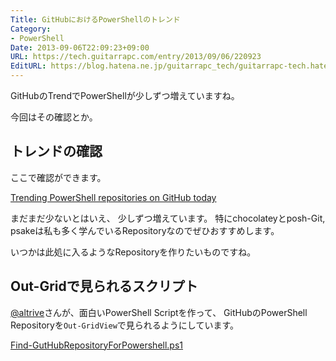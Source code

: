 ```yaml
---
Title: GitHubにおけるPowerShellのトレンド
Category:
- PowerShell
Date: 2013-09-06T22:09:23+09:00
URL: https://tech.guitarrapc.com/entry/2013/09/06/220923
EditURL: https://blog.hatena.ne.jp/guitarrapc_tech/guitarrapc-tech.hatenablog.com/atom/entry/6802418398340967694
---
```



GitHubのTrendでPowerShellが少しずつ増えていますね。

今回はその確認とか。

## トレンドの確認

ここで確認ができます。

[Trending PowerShell repositories on GitHub today](https://github.com/trending?l=powershell)

まだまだ少ないとはいえ、 少しずつ増えています。
特にchocolateyとposh-Git, psakeは私も多く学んでいるRepositoryなのでぜひおすすめします。

いつかは此処に入るようなRepositoryを作りたいものですね。

## Out-Gridで見られるスクリプト

[@altrive](https://gist.github.com/altrive)さんが、面白いPowerShell Scriptを作って、 GitHubのPowerShell Repositoryを`Out-GridView`で見られるようにしています。

[Find-GutHubRepositoryForPowershell.ps1](https://gist.github.com/altrive/6400978)

